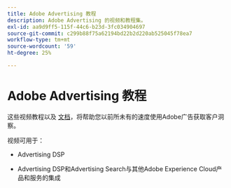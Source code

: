```yaml
---
title: Adobe Advertising 教程
description: Adobe Advertising 的视频和教程集。
exl-id: aa9d9ff5-115f-44c6-b23d-3fc034904697
source-git-commit: c299b88f75a62194bd22b2d220ab525045f78ea7
workflow-type: tm+mt
source-wordcount: '59'
ht-degree: 25%

---
```


# Adobe Advertising 教程

这些视频教程以及 [文档](https://experienceleague.adobe.com/docs/advertising-cloud.html)，将帮助您以前所未有的速度使用Adobe广告获取客户洞察。

视频可用于：

* Advertising DSP

* Advertising DSP和Advertising Search与其他Adobe Experience Cloud产品和服务的集成

<!--
See other -learn tutorials landing pages to get ideas for additional content
-->
